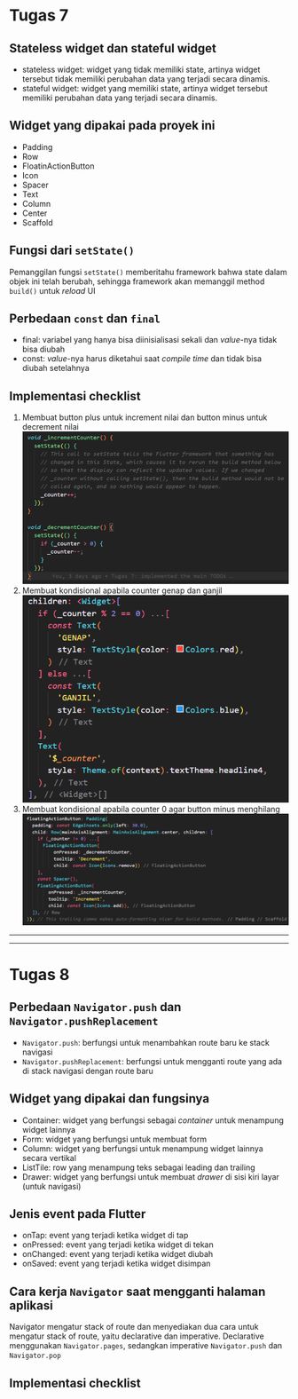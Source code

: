 # **Tugas 7**

## Stateless widget dan stateful widget

-   stateless widget: widget yang tidak memiliki state, artinya widget tersebut tidak memiliki perubahan data yang terjadi secara dinamis.
-   stateful widget: widget yang memiliki state, artinya widget tersebut memiliki perubahan data yang terjadi secara dinamis.

## Widget yang dipakai pada proyek ini

-   Padding
-   Row
-   FloatinActionButton
-   Icon
-   Spacer
-   Text
-   Column
-   Center
-   Scaffold

## Fungsi dari `setState()`

Pemanggilan fungsi `setState()` memberitahu framework bahwa state dalam objek ini telah berubah, sehingga framework akan memanggil method `build()` untuk _reload_ UI

## Perbedaan `const` dan `final`

-   final: variabel yang hanya bisa diinisialisasi sekali dan _value_-nya tidak bisa diubah
-   const: _value_-nya harus diketahui saat _compile time_ dan tidak bisa diubah setelahnya

## Implementasi checklist

1. Membuat button plus untuk increment nilai dan button minus untuk decrement nilai
   ![image](./assets/satu.png)
2. Membuat kondisional apabila counter genap dan ganjil
   ![image](./assets/dua.png)
3. Membuat kondisional apabila counter 0 agar button minus menghilang
   ![image](./assets/tiga.png)

---

---

# **Tugas 8**

## Perbedaan `Navigator.push` dan `Navigator.pushReplacement`

-   `Navigator.push`: berfungsi untuk menambahkan route baru ke stack navigasi
-   `Navigator.pushReplacement`: berfungsi untuk mengganti route yang ada di stack navigasi dengan route baru

## Widget yang dipakai dan fungsinya

-   Container: widget yang berfungsi sebagai _container_ untuk menampung widget lainnya
-   Form: widget yang berfungsi untuk membuat form
-   Column: widget yang berfungsi untuk menampung widget lainnya secara vertikal
-   ListTile: row yang menampung teks sebagai leading dan trailing
-   Drawer: widget yang berfungsi untuk membuat _drawer_ di sisi kiri layar (untuk navigasi)

## Jenis event pada Flutter

-   onTap: event yang terjadi ketika widget di tap
-   onPressed: event yang terjadi ketika widget di tekan
-   onChanged: event yang terjadi ketika widget diubah
-   onSaved: event yang terjadi ketika widget disimpan

## Cara kerja `Navigator` saat mengganti halaman aplikasi

Navigator mengatur stack of route dan menyediakan dua cara untuk mengatur stack of route, yaitu declarative dan imperative. Declarative menggunakan `Navigator.pages`, sedangkan imperative `Navigator.push` dan `Navigator.pop`

## Implementasi checklist
